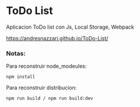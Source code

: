 # ToDo List

Aplicacion ToDo list con Js, Local Storage, Webpack

https://andresnazzari.github.io/ToDo-List/

### Notas:

Para reconstruir node_modeules:

```
npm install
```

Para reconstruir distribucion:

```
npm run build / npm run build:dev
```

